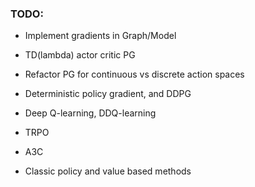 
### TODO:

- Implement gradients in Graph/Model
- TD(lambda) actor critic PG
- Refactor PG for continuous vs discrete action spaces

- Deterministic policy gradient, and DDPG
- Deep Q-learning, DDQ-learning
- TRPO
- A3C
- Classic policy and value based methods
